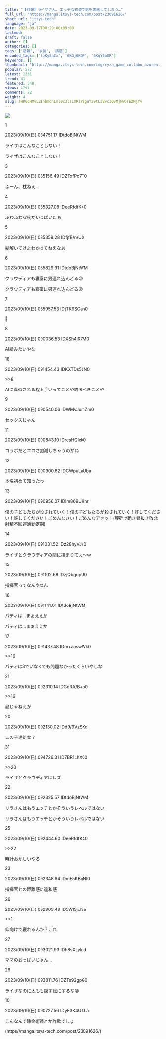 ```yaml
---
title: "【悲報】ライザさん、エッチな衣装で男を誘惑してしまう…"
full_url: "https://manga.itsys-tech.com/post/23091626/"
short_url: "itsys-tech"
language: "ja"
date: 2023-09-17T00:29:00+09:00
lastmod: 
draft: false
author: []
categories: []
tags: ['悲報', '衣装', '誘惑']
encoded_tags: ['5oKy5aCx', '6KGj6KOF', '6KqY5oOR']
keywords: []
thumbnail: "https://manga.itsys-tech.com/img/ryza_game_collabo_azuren.jpg"
popular: 577
latest: 1331
trend: 41
featured: 548
views: 1797
comments: 72
weight: 4
slug: aHR0cHMvL21hbmdhLml0c3lzLXRlY2guY29tL3Bvc3QvMjMwOTE2MjYv
---
```


![](https://manga.itsys-tech.com/img/ryza_game_collabo_azuren.jpg)

<div><p class='t_h'>1 <p>2023/09/10(日) 084751.17 IDtdoBjNtWM</p></p><blockquote class='imgur-embed-pub'></blockquote>ライザはこんなことしない！<p>ライザはこんなことしない！</p><p class='t_h'>3 <p>2023/09/10(日) 085156.49 IDZTxfPo7T0</p></p><p class='t_b'>ふーん、枕ねえ…</p><p class='t_h'>4 <p>2023/09/10(日) 085327.08 IDeeRfdfK40</p></p><p class='t_b'>ふわふわな枕がいっぱいだぁ</p><p class='t_h'>5 <p>2023/09/10(日) 085359.28 IDfjfB/n/U0</p></p><p class='t_b'>髪解いてけよわかってねえなあ</p><p class='t_h'>6 <p>2023/09/10(日) 085829.91 IDtdoBjNtWM</p></p><blockquote class='imgur-embed-pub'></blockquote>クラウディアも寝室に男連れ込んどる😡<p>クラウディアも寝室に男連れ込んどる😡</p><p class='t_h'>7 <p>2023/09/10(日) 085957.53 IDtTK9SCan0</p></p><p class='t_b'>🤯</p><p class='t_h'>8 <p>2023/09/10(日) 090036.53 IDXSh4jR7M0</p></p><p class='t_b'>AI絵みたいやな</p><p class='t_h t_i'>18 <p>2023/09/10(日) 091454.43 IDKXTDs5LN0</p></p><p class='t_b t_i'><p class='anchor'>>>8</p>AIに真似される程上手いってことや誇るべきことや</p><p class='t_h'>9 <p>2023/09/10(日) 090540.06 IDWMvJumZm0</p></p><p class='t_b'>セックスじゃん</p><p class='t_h'>11 <p>2023/09/10(日) 090843.10 IDresHQlxk0</p></p><p class='t_b'>コラボだとエロさ加減しちゃうのがね</p><p class='t_h'>12 <p>2023/09/10(日) 090900.62 IDCWpuLaUba</p></p><p class='t_b'>本名初めて知ったわ</p><p class='t_h'>13 <p>2023/09/10(日) 090956.07 IDIm869UHnr</p></p><p class='t_b'>僕の子どもたちが殺されていく！僕の子どもたちが殺されていく！許してください！許してください！ごめんなさい！ごめんなアァッ！(腰砕け跪き骨抜き敗北射精不回避通勤定期)</p><p class='t_h'>14 <p>2023/09/10(日) 091031.52 IDz28hyVJx0</p></p><p class='t_b'>ライザとクラウディアの間に挟まりてぇ～ｗ</p><p class='t_h'>15 <p>2023/09/10(日) 091102.68 IDzjQbgupU0</p></p><p class='t_b'>指揮官ってなんやねん</p><p class='t_h'>16 <p>2023/09/10(日) 091141.01 IDtdoBjNtWM</p></p><blockquote class='imgur-embed-pub'></blockquote>パティは…まぁええか<p>パティは…まぁええか</p><p class='t_h t_i'>17 <p>2023/09/10(日) 091437.48 IDm+aaswWk0</p></p><p class='t_b t_i'><p class='anchor'>>>16</p>パティは3でいなくても問題なかったくらいやしな</p><p class='t_h t_i'>21 <p>2023/09/10(日) 092310.14 IDGdRA/B+p0</p></p><p class='t_b t_i'><p class='anchor'>>>16</p>昼じゃねえか</p><p class='t_h'>20 <p>2023/09/10(日) 092130.02 IDd9/9VzSXd</p></p><p class='t_b'>この子達処女？</p><p class='t_h t_i'>31 <p>2023/09/10(日) 094726.31 ID7BR1LhX00</p></p><p class='t_b t_i'><p class='anchor'>>>20</p>ライザとクラウディアはレズ</p><p class='t_h'>22 <p>2023/09/10(日) 092325.57 IDtdoBjNtWM</p></p><blockquote class='imgur-embed-pub'></blockquote>リラさんはもうエッチとかそういうレベルではない<p>リラさんはもうエッチとかそういうレベルではない</p><p class='t_h t_i'>25 <p>2023/09/10(日) 092444.60 IDeeRfdfK40</p></p><p class='t_b t_i'><p class='anchor'>>>22</p>時計おかしいやろ</p><p class='t_h'>23 <p>2023/09/10(日) 092348.64 IDmE5KBqNI0</p></p><p class='t_b'>指揮官との距離感に違和感</p><p class='t_h'>26 <p>2023/09/10(日) 092909.49 ID5WI9jcl9a</p></p><p class='t_b'><p class='anchor'>>>1</p>仰向けで寝れるんか？これ</p><p class='t_h'>27 <p>2023/09/10(日) 093021.93 IDh8sXLylgd</p></p><p class='t_b'>ママのおっぱいじゃん…</p><p class='t_h'>29 <p>2023/09/10(日) 093811.76 IDZTs92gpG0</p></p><p class='t_b'>ライザなのに太もも隠す絵にするな😡</p><p class='t_h'>10 <p>2023/09/10(日) 090727.56 IDyE3K4UXLa</p></p><p class='t_b'>こんなんで錬金術師とか詐欺でしょ</p></div>

(https//manga.itsys-tech.com/post/23091626/)
